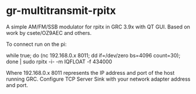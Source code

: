 # gr-multitransmit-rpitx
A simple AM/FM/SSB modulator for rpitx in GRC 3.9x with QT GUI.
Based on work by csete/OZ9AEC and others.

To connect run on the pi:

while true; do (nc 192.168.0.x 8011; dd if=/dev/zero bs=4096 count=30); done | sudo rpitx -i- -m IQFLOAT -f 434000

Where 192.168.0.x 8011 represents the IP address and port of the host running GRC.
Configure TCP Server Sink with your network adapter address and port.
